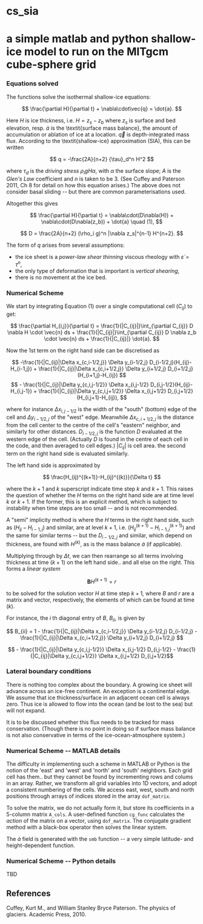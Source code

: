 # **cs_sia**

# a simple matlab and python shallow-ice model to run on the MITgcm cube-sphere grid

### Equations solved

The functions solve the isothermal shallow-ice equations:

$$ \frac{\partial H}{\partial t} + \nabla\cdot\vec{q} = \dot{a}. $$

Here $H$ is ice thickness, i.e. $H = z_s - z_b$ where $z_s$ is surface and bed elevation, resp. $\dot{a}$ is the \textit{surface mass balance}, the amount of accumulation or ablation of ice at a location. $\vec{q}$ is depth-integrated mass flux. According to the \textit{shallow-ice} approximation (SIA), this can be written

$$ q = -\frac{2A}{n+2} {\tau}_d^n H^2 $$

where ${\tau}_d$ is the *driving stress* $\rho_i g H \alpha$, with $\alpha$ the surface slope; $A$ is the *Glen's Law* coefficient and $n$ is taken to be 3. (See Cuffey and Paterson 2011, Ch 8 for detail on how this equation arises.) The above does not consider basal sliding -- but there are common parameterisations used.

Altogether this gives

$$ \frac{\partial H}{\partial t} = \nabla\cdot(D\nabla(H)) + \nabla\cdot(D\nabla(z_b)) + \dot{a} \quad (1), $$

$$ D = \frac{2A}{n+2} (\rho_i g)^n |\nabla z_s|^{n-1} H^{n+2}. $$

The form of $q$ arises from several assumptions:
- the ice sheet is a *power-law shear thinning* viscous rheology with $\dot{\varepsilon} = \tau^n$,
- the only type of deformation that is important is *vertical shearing*,
- there is no movement at the ice bed.

### Numerical Scheme

We start by integrating Equation (1) over a single computational cell ($C_{ij}$) to get:

$$ \frac{\partial H_{i,j}}{\partial t} = \frac{1}{|C_{ij}|}\int_{\partial C_{ij}} D \nabla H \cdot \vec{n} ds + \frac{1}{|C_{ij}|}\int_{\partial C_{ij}} D \nabla z_b \cdot \vec{n} ds + \frac{1}{|C_{ij}|} \dot{a}. $$

Now the 1st term on the right hand side can be discretised as

$$ 
-\frac{1}{|C_{ij}|\Delta x_{c,i-1/2,j}} \Delta y_{i-1/2,j} D_{i-1/2,j}(H_{ij}-H_{i-1,j}) +  \frac{1}{|C_{ij}|\Delta x_{c,i+1/2,j}} \Delta y_{i+1/2,j} D_{i+1/2,j}(H_{i+1,j}-H_{ij}) $$ 
$$ -  \frac{1}{|C_{ij}|\Delta y_{c,i,j-1/2}} \Delta x_{i,j-1/2} D_{i,j-1/2}(H_{ij}-H_{i,j-1}) + \frac{1}{|C_{ij}|\Delta y_{c,i,j+1/2}} \Delta x_{i,j+1/2} D_{i,j+1/2}(H_{i,j+1}-H_{ij}),
$$

where for instance $\Delta x_{i,j-1/2}$ is the width of the "south" (bottom) edge of the cell and $\Delta y_{i-1/2,j}$ of the "west" edge. Meanwhile $\Delta x_{c,i+1/2,j}$ is the distance from the cell center to the centre of the cell's "eastern" neighbor, and similarly for other distances. $D_{i-1/2,j}$ is the function $D$ evaluated at the western edge of the cell. (Actually $D$ is found in the centre of each cell in the code, and then averaged to cell edges.) $|C_{ij}|$ is cell area. the second term on the right hand side is evaluated similarly.

The left hand side is approximated by 

$$ \frac{H_{ij}^{(k+1)}-H_{ij}^{(k)}}{\Delta t} $$

where the $k+1$ and $k$ superscript indicate time step $k$ and $k+1$. This raises the question of whether the $H$ terms on the right hand side are at time level $k$ or $k+1$. If the former, this is an explicit method, which is subject to instability when time steps are too small -- and is not recommended. 

A "semi" implicity method is where the $H$ terms in the right hand side, such as $(H_{ij}-H_{i-1,j})$ and similar, are at level $k+1$, i.e. $(H_{ij}^{(k+1)}-H_{i-1,j}^{(k+1)})$ and the same for similar terms -- but the $D_{i-1/2,j}$ and similar, which depend on thickness, are found with $H^{(k)}$, as is the mass balance $\dot{a}$ (if applicable). 

Multiplying through by $\Delta t$, we can then rearrange so all terms involving thickness at time $(k+1)$ on the left hand side.. and all else on the right. This forms a *linear system* 

$$ \boldsymbol{B} H^{(k+1)} = r $$

to be solved for the solution vector $H$ at time step $k+1$, where $B$ and $r$ are a matrix and vector, respectively, the elements of which can be found at time $(k)$. 

For instance, the $i$ th diagonal entry of $B$, $B_{ii}$, is given by 

$$ B_{ii} = 1 - \frac{1}{|C_{ij}|\Delta x_{c,i-1/2,j}} \Delta y_{i-1/2,j} D_{i-1/2,j} - \frac{1}{|C_{ij}|\Delta x_{c,i+1/2,j}} \Delta y_{i+1/2,j} D_{i+1/2,j} $$

$$ - \frac{1}{|C_{ij}|\Delta y_{c,i,j-1/2}} \Delta x_{i,j-1/2} D_{i,j-1/2} - \frac{1}{|C_{ij}|\Delta y_{c,i,j+1/2}} \Delta x_{i,j+1/2} D_{i,j+1/2}$$

### Lateral boundary conditions

There is nothing too complex about the boundary. A growing ice sheet will advance across an ice-free continent. An exception is a continental edge. We assume that ice thickness/surface in an adjacent ocean cell is always zero. Thus ice is allowed to flow into the ocean (and be lost to the sea) but will not expand.

It is to be discussed whether this flux needs to be tracked for mass conservation. (Though there is no point in doing so if surface mass balance is not also conservative in terms of the ice-ocean-atmosphere system.)

### Numerical Scheme -- MATLAB details

The difficulty in implementing such a scheme in MATLAB or Python is the notion of the 'east' and 'west' and 'north' and 'south' neighbors. Each grid cell has them.. but they cannot be found by incrementing rows and colums in an array. Rather, we transform all grid variables into 1D vectors, and adopt a consistent numbering of the cells. We access east, west, south and north positions through arrays of indices stored in the array `dof_matrix`.

To solve the matrix, we do not actually form it, but store its coefficients in a 5-column matrix `A_cols`. A user-defined function `cg_func` calculates the *action* of the matrix on a vector, using `dof_matrix`. The conjugate gradient method with a black-box operator then solves the linear system.

The $\dot{a}$ field is generated with the `smb` function -- a very simple latitude- and height-dependent function.

### Numerical Scheme -- Python details

TBD

## References

Cuffey, Kurt M., and William Stanley Bryce Paterson. The physics of glaciers. Academic Press, 2010.


